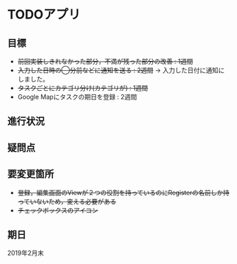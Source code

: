 # TODOアプリ

## 目標
- ~~前回実装しきれなかった部分，不満が残った部分の改善 : 1週間~~
- ~~入力した日時の◯分前などに通知を送る : 2週間~~ -> 入力した日付に通知にしました。
- ~~タスクごとにカテゴリ分け(カテゴリが) : 1週間~~
- Google Mapにタスクの期日を登録 : 2週間

## 進行状況

## 疑問点

## 要変更箇所
- ~~登録，編集画面のViewが２つの役割を持っているのにRegisterの名前しか持っていないため，変える必要がある~~
- ~~チェックボックスのアイコン~~

## 期日
2019年2月末
